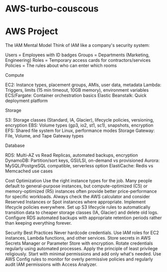 # AWS-turbo-couscous

# AWS Project

The IAM Mental Model
Think of IAM like a company's security system:

Users = Employees with ID badges
Groups = Departments (Marketing, Engineering)
Roles = Temporary access cards for contractors/services
Policies = The rules about who can enter which rooms

Compute

EC2: Instance types, placement groups, AMIs, user data, metadata
Lambda: Triggers, limits (15 min timeout, 10GB memory), environment variables
ECS/Fargate: Container orchestration basics
Elastic Beanstalk: Quick deployment platform

Storage

S3: Storage classes (Standard, IA, Glacier), lifecycle policies, versioning, encryption
EBS: Volume types (gp3, io2, st1, sc1), snapshots, encryption
EFS: Shared file system for Linux, performance modes
Storage Gateway: File, Volume, and Tape Gateway types

Database

RDS: Multi-AZ vs Read Replicas, automated backups, encryption
DynamoDB: Partition/sort keys, GSI/LSI, on-demand vs provisioned
Aurora: MySQL/PostgreSQL compatible, serverless option
ElastiCache: Redis vs Memcached use cases

Cost Optimization
Use the right instance types for the job. Many people default to general-purpose instances, but compute-optimized (C5) or memory-optimized (R5) instances often provide better price-performance for specific workloads. Always check the AWS calculator and consider Reserved Instances or Spot instances where appropriate.
Implement lifecycle policies everywhere. Set up S3 lifecycle rules to automatically transition data to cheaper storage classes (IA, Glacier) and delete old logs. Configure RDS automated backups with appropriate retention periods rather than keeping everything forever.


Security Best Practices
Never hardcode credentials. Use IAM roles for EC2 instances, Lambda functions, and other services. Store secrets in AWS Secrets Manager or Parameter Store with encryption. Rotate credentials regularly using automated processes.
Apply the principle of least privilege religiously. Start with minimal permissions and add only what's needed. Use AWS Config rules to monitor for overly permissive policies and regularly audit IAM permissions with Access Analyzer.
